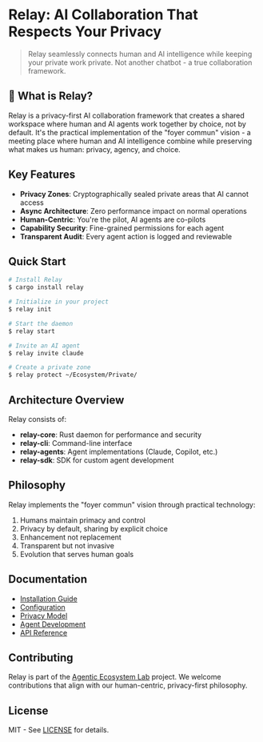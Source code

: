 # Relay: AI Collaboration That Respects Your Privacy

> Relay seamlessly connects human and AI intelligence while keeping your private work private. Not another chatbot - a true collaboration framework.

## 🚀 What is Relay?

Relay is a privacy-first AI collaboration framework that creates a shared workspace where human and AI agents work together by choice, not by default. It's the practical implementation of the "foyer commun" vision - a meeting place where human and AI intelligence combine while preserving what makes us human: privacy, agency, and choice.

## Key Features

- **Privacy Zones**: Cryptographically sealed private areas that AI cannot access
- **Async Architecture**: Zero performance impact on normal operations
- **Human-Centric**: You're the pilot, AI agents are co-pilots
- **Capability Security**: Fine-grained permissions for each agent
- **Transparent Audit**: Every agent action is logged and reviewable

## Quick Start

```bash
# Install Relay
$ cargo install relay

# Initialize in your project
$ relay init

# Start the daemon
$ relay start

# Invite an AI agent
$ relay invite claude

# Create a private zone
$ relay protect ~/Ecosystem/Private/
```

## Architecture Overview

Relay consists of:
- **relay-core**: Rust daemon for performance and security
- **relay-cli**: Command-line interface
- **relay-agents**: Agent implementations (Claude, Copilot, etc.)
- **relay-sdk**: SDK for custom agent development

## Philosophy

Relay implements the "foyer commun" vision through practical technology:
1. Humans maintain primacy and control
2. Privacy by default, sharing by explicit choice
3. Enhancement not replacement
4. Transparent but not invasive
5. Evolution that serves human goals

## Documentation

- [Installation Guide](docs/installation.md)
- [Configuration](docs/configuration.md)
- [Privacy Model](docs/privacy.md)
- [Agent Development](docs/agents.md)
- [API Reference](docs/api.md)

## Contributing

Relay is part of the [Agentic Ecosystem Lab](https://github.com/omar-el-mountassir/agentic-ecosystem-lab) project. We welcome contributions that align with our human-centric, privacy-first philosophy.

## License

MIT - See [LICENSE](LICENSE) for details.
